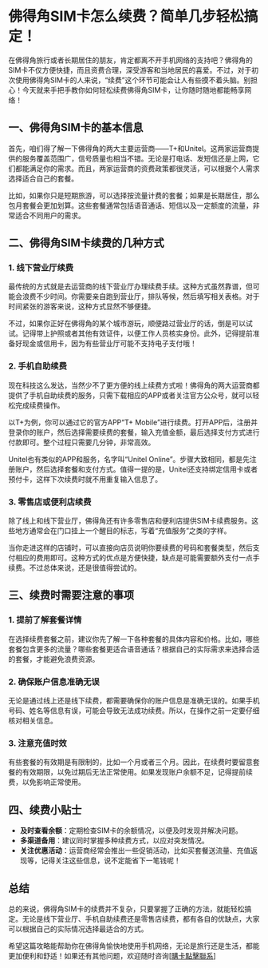# 佛得角SIM卡怎么续费？简单几步轻松搞定！

在佛得角旅行或者长期居住的朋友，肯定都离不开手机网络的支持吧？佛得角的SIM卡不仅方便快捷，而且资费合理，深受游客和当地居民的喜爱。不过，对于初次使用佛得角SIM卡的人来说，“续费”这个环节可能会让人有些摸不着头脑。别担心！今天就来手把手教你如何轻松续费佛得角SIM卡，让你随时随地都能畅享网络！

## 一、佛得角SIM卡的基本信息

首先，咱们得了解一下佛得角的两大主要运营商——T+和Unitel。这两家运营商提供的服务覆盖范围广，信号质量也相当不错。无论是打电话、发短信还是上网，它们都能满足你的需求。而且，两家运营商的资费政策都很灵活，可以根据个人需求选择适合自己的套餐。

比如，如果你只是短期旅游，可以选择按流量计费的套餐；如果是长期居住，那么包月套餐会更加划算。这些套餐通常包括语音通话、短信以及一定额度的流量，非常适合不同用户的需求。

## 二、佛得角SIM卡续费的几种方式

### 1. 线下营业厅续费

最传统的方式就是去运营商的线下营业厅办理续费手续。这种方式虽然靠谱，但可能会浪费不少时间。你需要亲自跑到营业厅，排队等候，然后填写相关表格。对于时间紧张的游客来说，这种方式显然不够便捷。

不过，如果你正好在佛得角的某个城市游玩，顺便路过营业厅的话，倒是可以试试。记得带上护照或者其他有效证件，以便工作人员核实身份。此外，记得提前准备好现金或信用卡，因为有些营业厅可能不支持电子支付哦！

### 2. 手机自助续费

现在科技这么发达，当然少不了更方便的线上续费方式啦！佛得角的两大运营商都提供了手机自助续费的服务，只需下载相应的APP或者关注官方公众号，就可以轻松完成续费操作。

以T+为例，你可以通过它的官方APP“T+ Mobile”进行续费。打开APP后，注册并登录你的账户，然后选择需要续费的套餐，输入充值金额，最后选择支付方式进行付款即可。整个过程只需要几分钟，非常高效。

Unitel也有类似的APP和服务，名字叫“Unitel Online”。步骤大致相同，都是先注册账户，然后选择套餐和支付方式。值得一提的是，Unitel还支持绑定信用卡或者预付卡，这样下次续费时就不用重复输入信息了。

### 3. 零售店或便利店续费

除了线上和线下营业厅，佛得角还有许多零售店和便利店提供SIM卡续费服务。这些地方通常会在门口挂上一个醒目的标志，写着“充值服务”之类的字样。

当你走进这样的店铺时，可以直接向店员说明你要续费的号码和套餐类型，然后支付相应的费用即可。这种方式的优点是方便快捷，缺点是可能需要额外支付一点手续费。不过总体来说，还是很值得尝试的。

## 三、续费时需要注意的事项

### 1. 提前了解套餐详情

在选择续费套餐之前，建议你先了解一下各种套餐的具体内容和价格。比如，哪些套餐包含更多的流量？哪些套餐更适合语音通话？根据自己的实际需求来选择合适的套餐，才能避免浪费资源。

### 2. 确保账户信息准确无误

无论是通过线上还是线下续费，都需要确保你的账户信息是准确无误的。如果手机号码、姓名等信息有误，可能会导致无法成功续费。所以，在操作之前一定要仔细核对相关信息。

### 3. 注意充值时效

有些套餐的有效期是有限制的，比如一个月或者三个月。因此，在续费时要留意套餐的有效期限，以免过期后无法正常使用。如果发现账户余额不足，记得提前续费，以免影响正常使用。

## 四、续费小贴士

- **及时查看余额**：定期检查SIM卡的余额情况，以便及时发现并解决问题。
- **多渠道备用**：建议同时掌握多种续费方式，以应对突发情况。
- **关注优惠活动**：运营商经常会推出一些促销活动，比如买套餐送流量、充值返现等，记得关注这些信息，说不定能省下一笔钱呢！

## 总结

总的来说，佛得角SIM卡的续费并不复杂，只要掌握了正确的方法，就能轻松搞定。无论是线下营业厅、手机自助续费还是零售店续费，都有各自的优缺点，大家可以根据自己的实际情况选择最适合的方式。

希望这篇攻略能帮助你在佛得角愉快地使用手机网络，无论是旅行还是生活，都能更加便利和舒适！如果还有其他问题，欢迎随时咨询[[購卡點擊聯系](https://t.me/s/esim1088)]